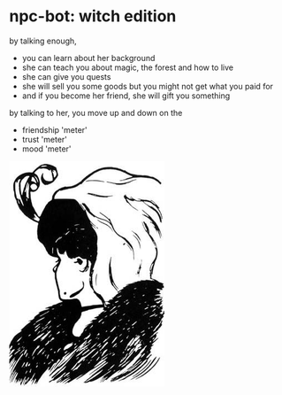 # npc-bot: witch edition

by talking enough,   
- you can learn about her background 
- she can teach you about magic, the forest and how to live 
- she can give you quests
- she will sell you some goods but you might not get what you paid for 
- and if you become her friend, she will gift you something   

by talking to her, you move up and down on the  
- friendship 'meter' 
- trust 'meter'
- mood 'meter'

![Alt text](witch_npc.jpg "All you see is the truth")